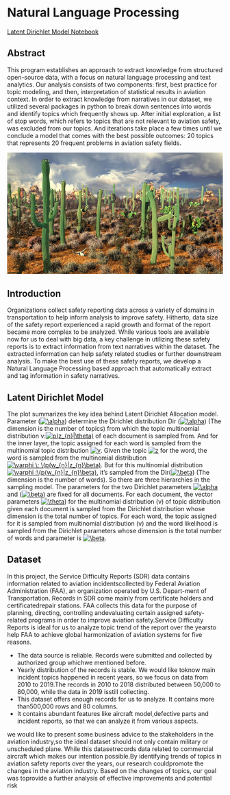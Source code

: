 # Natural Language Processing
[Latent Dirichlet Model Notebook](https://github.com/QiangWANGWQ/Natural-Language-Processing-Using-Latent-Dirichlet-Model/blob/master/Topic_Analysis_FAA.ipynb)

## Abstract

This program establishes an approach to extract knowledge from structured open-source data, with a focus on natural language processing and text analytics. Our analysis consists of two components: first, best practice for topic modeling, and then, interpretation of statistical results in aviation context. In order to extract knowledge from narratives in our dataset, we utilized several packages in python to break down sentences into words and identify topics which frequently shows up. After initial exploration, a list of stop words, which refers to topics that are not relevant to aviation safety, was excluded from our topics. And iterations take place a few times until we conclude a model that comes with the best possible outcomes: 20 topics that represents 20 frequent problems in aviation safety fields.

![MacDown Screenshot](https://github.com/QiangWANGWQ/Machine_Learning_Project/blob/master/pics/cactus.jpg)

## Introduction
Organizations collect safety reporting data across a variety of domains in transportation to help inform analysis to improve safety. Hitherto, data size of the safety report experienced a rapid growth and format of the report became more complex to be analyzed. While various tools are available now for us to deal with big data, a key challenge in utilizing these safety reports is to extract information from text narratives within the dataset. The extracted information can help safety related studies or further downstream analysis. To make the best use of these safety reports, we develop a Natural Language Processing based approach that automatically extract and tag information in safety narratives.

## Latent Dirichlet Model
The plot summarizes the key idea behind Latent Dirichlet Allocation model. Parameter (<a href="https://www.codecogs.com/eqnedit.php?latex=\alpha" target="_blank"><img src="https://latex.codecogs.com/gif.latex?\alpha" title="\alpha" /></a>)
 determine the Dirichlet distribution Dir (<a href="https://www.codecogs.com/eqnedit.php?latex=\alpha" target="_blank"><img src="https://latex.codecogs.com/gif.latex?\alpha" title="\alpha" /></a>) (The dimension is the number of topics) from which the topic multinomial distribution v:<a href="https://www.codecogs.com/eqnedit.php?latex=p(z_{n}|\theta)" target="_blank"><img src="https://latex.codecogs.com/gif.latex?p(z_{n}|\theta)" title="p(z_{n}|\theta)" /></a>  of each document is sampled from. And for the inner layer, the topic assigned for each word is sampled from the multinomial topic distribution <a href="https://www.codecogs.com/eqnedit.php?latex=v" target="_blank"><img src="https://latex.codecogs.com/gif.latex?v" title="v" /></a>. Given the topic <a href="https://www.codecogs.com/eqnedit.php?latex=z" target="_blank"><img src="https://latex.codecogs.com/gif.latex?z" title="z" /></a> for the word, the word is sampled from the multinomial distribution <a href="https://www.codecogs.com/eqnedit.php?latex=\varphi&space;\:&space;\(p(w_{n}|z_{n}\beta)" target="_blank"><img src="https://latex.codecogs.com/gif.latex?\varphi&space;\:&space;\(p(w_{n}|z_{n}\beta)" title="\varphi \: \(p(w_{n}|z_{n}\beta)" /></a>. But for this multinomial distribution <a href="https://www.codecogs.com/eqnedit.php?latex=\varphi&space;:\(p(w_{n}|z_{n}\beta)" target="_blank"><img src="https://latex.codecogs.com/gif.latex?\varphi&space;:\(p(w_{n}|z_{n}\beta)" title="\varphi :\(p(w_{n}|z_{n}\beta)" /></a>, it’s sampled from the Dir(<a href="https://www.codecogs.com/eqnedit.php?latex=\beta" target="_blank"><img src="https://latex.codecogs.com/gif.latex?\beta" title="\beta" /></a>) (The dimension is the number of words). So there are three hierarchies in the sampling model. The parameters for the two Dirichlet parameters <a href="https://www.codecogs.com/eqnedit.php?latex=\alpha" target="_blank"><img src="https://latex.codecogs.com/gif.latex?\alpha" title="\alpha" /></a> and \(<a href="https://www.codecogs.com/eqnedit.php?latex=\beta" target="_blank"><img src="https://latex.codecogs.com/gif.latex?\beta" title="\beta" /></a>) are fixed for all documents. For each document, the vector parameters <a href="https://www.codecogs.com/eqnedit.php?latex=\theta" target="_blank"><img src="https://latex.codecogs.com/gif.latex?\theta" title="\theta" /></a>) for the multinomial distribution \(v\) of topic distribution given each document is sampled from the Dirichlet distribution whose dimension is the total number of topics. For each word, the topic assigned for it is sampled from multinomial distribution \(v\) and the word likelihood is sampled from the Dirichlet parameters whose dimension is the total number of words and parameter is <a href="https://www.codecogs.com/eqnedit.php?latex=\beta" target="_blank"><img src="https://latex.codecogs.com/gif.latex?\beta" title="\beta" /></a>.


## Dataset
In this project, the Service Difficulty Reports (SDR) data contains information related to aviation incidentscollected by Federal Aviation Administration (FAA), an organization operated by U.S. Depart-ment of Transportation. Records in SDR come mainly from certificate holders and certificatedrepair stations.  FAA collects this data for the purpose of planning, directing, controlling andevaluating certain assigned safety-related programs in order to improve aviation safety.Service Difficulty Reports is ideal for us to analyze topic trend of the report over the yearsto help FAA to achieve global harmonization of aviation systems for five reasons.  
* The data source is reliable.  Records were submitted and collected by authorized group whichwe mentioned before.  
* Yearly distribution of the records is stable.  We would like toknow main incident topics happened in recent years, so we focus on data from 2010 to 2019.The records in 2010 to 2018 distributed between 50,000 to 80,000, while the data in 2019 isstill collecting. 
* This dataset offers enough records for us to analyze. It contains more than500,000 rows and 80 columns. 
* It contains abundant features like aircraft model,defective parts and incident reports, so that we can analyze it from various aspects. 

we would like to present some business advice to the stakeholders in the aviation industry,so the ideal dataset should not only contain military or unscheduled plane.  While this datasetrecords data related to commercial aircraft which makes our intention possible.By identifying trends of topics in aviation safety reports over the years, our research couldpromote the changes in the aviation industry.  Based on the changes of topics, our goal was toprovide a further analysis of effective improvements and potential risk
